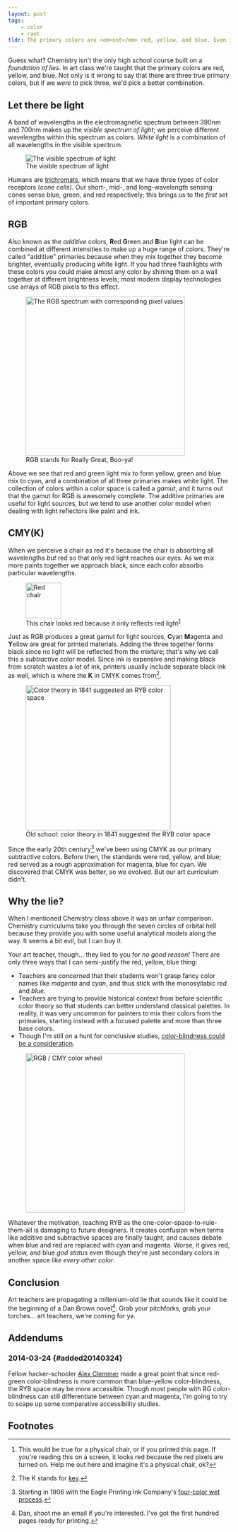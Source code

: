 ```yaml
---
layout: post
tags:
    - color
    - rant
tldr: The primary colors are <em>not</em> red, yellow, and blue. Even if they were, they wouldn't be the <em>only</em> primary colors.
---
```


Guess what? Chemistry isn't the only high school course built on a _foundation of lies_. In art class we're taught that the primary colors are red, yellow, and blue. Not only is it wrong to say that there are three true primary colors, but if we _were_ to pick three, we'd pick a better combination.

## Let there be light

A band of wavelengths in the electromagnetic spectrum between 390nm and 700nm makes up the _visible spectrum of light_; we perceive different wavelengths within this spectrum as colors. _White light_ is a combination of all wavelengths in the visible spectrum.

<figure>
  <img src="/images/visible-spectrum-xoptim.svg" alt="The visible spectrum of light">
  <figcaption>The visible spectrum of light</figcaption>
</figure>

Humans are [trichromats](http://en.wikipedia.org/wiki/Trichromacy), which means that we have three types of color receptors (_cone cells_). Our short-, mid-, and long-wavelength sensing cones sense blue, green, and red respectively; this brings us to the _first_ set of important primary colors.

## RGB

Also known as the _additive_ colors, **R**ed **G**reen and **B**lue light can be combined at different intensities to make up a huge range of colors. They're called "additive" primaries because when they mix together they become brighter, eventually producing white light. If you had three flashlights with these colors you could make almost any color by shining them on a wall together at different brightness levels; most modern display technologies use arrays of RGB pixels to this effect.

<figure>
  <img src="/images/rgb-pixel-color-wheel.svg" width="360px" alt="The RGB spectrum with corresponding pixel values">
  <figcaption>RGB stands for Really Great, Boo-ya!</figcaption>
</figure>

Above we see that red and green light mix to form yellow, green and blue mix to cyan, and a combination of all three primaries makes white light. The collection of colors within a color space is called a _gamut_, and it turns out that the gamut for RGB is awesomely complete. The additive primaries are useful for light sources, but we tend to use another color model when dealing with light reflectors like paint and ink.

## CMY(K)

When we perceive a chair as red it's because the chair is absorbing all wavelengths _but_ red so that only red light reaches our eyes. As we mix more paints together we approach black, since each color absorbs particular wavelengths.

<figure>
  <img src="/images/red-chair.svg" width="80px" alt="Red chair">
  <figcaption>This chair looks red because it only reflects red light<sup id="fnref:1"><a href="#fn:1" class="footnote">1</a></sup></figcaption>
</figure>

<span style="display:none">Dummy footnote generator[^1]</span>

Just as RGB produces a great gamut for light sources, **C**yan **M**agenta and **Y**ellow are great for printed materials. Adding the three together forms black since no light will be reflected from the mixture; that's why we call this a _subtractive_ color model. Since ink is expensive and making black from scratch wastes a lot of ink, printers usually include separate black ink as well, which is where the **K** in CMYK comes from[^2].

<figure>
  <img src="/images/1841-chromatography.png" width="328px" alt="Color theory in 1841 suggested an RYB color space">
  <figcaption>Old school: color theory in 1841 suggested the RYB color space</figcaption>
</figure>

Since the early 20th century[^3] we've been using CMYK as our primary subtractive colors. Before then, the standards were red, yellow, and blue; red served as a rough approximation for magenta, blue for cyan. We discovered that CMYK was better, so we evolved. But our art curriculum didn't.

## Why the lie?

When I mentioned Chemistry class above it was an unfair comparison. Chemistry curriculums take you through the seven circles of orbital hell because they provide you with some useful analytical models along the way. It seems a bit evil, but I can buy it.

Your art teacher, though... they lied to you for _no good reason!_ There are only three ways that I can semi-justify the red, yellow, blue thing:

-   Teachers are concerned that their students won't grasp fancy color names like _magenta_ and _cyan_, and thus stick with the monosyllabic _red_ and _blue_.
-   Teachers are trying to provide historical context from before scientific color theory so that students can better understand classical palettes. In reality, it was very uncommon for painters to mix their colors from the primaries, starting instead with a focused palette and more than three base colors.
-   Though I'm still on a hunt for conclusive studies, [color-blindness could be a consideration](#added20140324).

<figure>
  <img src="/images/named-color-wheel.svg" width="360px" alt="RGB / CMY color wheel">
</figure>

Whatever the motivation, teaching RYB as the one-color-space-to-rule-them-all is damaging to future designers. It creates confusion when terms like additive and subtractive spaces are finally taught, and causes debate when blue and red are replaced with cyan and magenta. Worse, it gives red, yellow, and blue _god status_ even though they're just secondary colors in another space _like every other color_.

## Conclusion

Art teachers are propagating a millenium-old lie that sounds like it could be the beginning of a Dan Brown novel[^4]. Grab your pitchforks, grab your torches... art teachers, we're coming for ya.

## Addendums

### 2014-03-24 {#added20140324}

Fellow hacker-schooler [Alex Clemmer](http://www.nullspace.io/) made a great point that since red-green color-blindness is more common than blue-yellow color-blindness, the RYB space may be more accessible. Though most people with RG color-blindness can still differentiate between cyan and magenta, I'm going to try to scape up some comparative accessibility studies.

## Footnotes

[^1]: This would be true for a physical chair, or if you printed this page. If you're reading this on a screen, it looks red because the red pixels are turned on. Help me out here and imagine it's a physical chair, ok?
[^2]: The K stands for [key](https://en.wikipedia.org/wiki/Key_plate).
[^3]: Starting in 1906 with the Eagle Printing Ink Company's [four-color wet process](http://www.sunchemical.com/about/history/).
[^4]: Dan, shoot me an email if you're interested. I've got the first hundred pages ready for printing.
